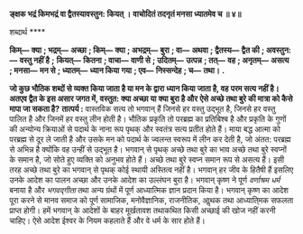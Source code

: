 **ङ्क्षक भद्रं किमभद्रं वा द्वैतस्यावस्तुन: कियत् ।** **वाचोदितं तदनृतं मनसा ध्यातमेव च ॥ ४॥** 

शब्दार्थ **** 

**किम्—** **क्या** **; भद्रम्—** **अच्छा** **; किम्—** **क्या** **; अभद्रम्—** **बुरा** **; वा—** **अथवा** **; द्वैतस्य—** **द्वैत की** **; अवस्तुन:—** **वस्तु नहीं है** **;** **कियत्—** **कितना** **; वाचा—** **वाणी से** **; उदितम्—** **उत्पन्न** **; तत्—** **वह** **; अनृतम्—** **असत्य** **; मनसा—** **मन से** **; ध्यातम्—** **ध्यान किया** **गया** **; एव—** **निस्सन्देह** **; च—** **तथा।** **.** 

**जो कुछ भौतिक शब्दों से व्यक्त किया जाता है या मन के द्वारा ध्यान किया जाता है, वह** **परम सत्य नहीं है। अतएव द्वैत के इस असार जगत में, वस्तुत: क्या अच्छा या क्या बुरा है और** **ऐसे अच्छे तथा बुरे की मात्रा को कैसे मापा जा सकता है?** **तात्पर्य :** वास्तविक सत्य तो भगवान् हैं जिनसे हर वस्तु उद्भूत है, जिनसे हर वस्तु पालित है और जिनमें हर वस्तु लीन होती है। भौतिक प्रकृति तो परब्रह्म का प्रतिबिश्ब है और प्रकृति के गुणों की अन्योन्य क्रियाओं से पदार्थ के नाना रूप पृथक् और स्वतंत्र सत्य प्रतीत होते हैं। माया बद्ध आत्मा को परब्रह्म से दूर ले जाती है और उसके मन को पदार्थ के ज्वलन्त स्वरूप में लीन कर देती है, जो अंतत: परब्रह्म से अभिन्न है क्योंकि वह उन्हीं से उद्भूत है। भगवान् से पृथक् अच्छे तथा बुरे का भाव अच्छे तथा बुरे स्वप्नों के समान है, जो सोते हुए व्यक्ति को अनुभव होते हैं। अच्छे तथा बुरे स्वप्न समान रूप से असत्य हैं। इसी तरह अच्छे तथा बुरे का भगवान् से पृथक् कोई स्थायी अस्तित्व नहीं है। भगवान् हर जीव के हितैषी हैं इसलिए उनके आदेश का पालन अच्छा और उनके आदेश का उल्लंघन बुरा है। भगवान् कृष्ण ने पूर्ण *वर्णाश्रम धर्म* बनाया है और *भगवद्गीता* तथा अन्य ग्रंथों में पूर्ण आध्यात्मिक ज्ञान प्रदान किया है। भगवान् कृष्ण का आदेश पूरा करने से मानव समाज को पूर्ण सामाजिक, मनोवैज्ञानिक, राजनीतिक, आॢथक तथा आध्याति्मक सफलता प्राप्त होगी। हमें भगवान् के आदेशों के बाहर मूर्खतावश तथाकथित किसी अच्छाई की खोज नहीं करनी चाहिए। ऐसे आदेश ईश्वर के नियम कहलाते हैं और वे धर्म के सार होते हैं।  